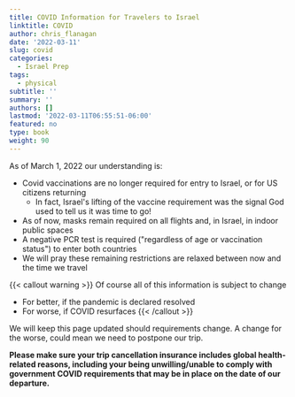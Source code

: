 ```yaml
---
title: COVID Information for Travelers to Israel
linktitle: COVID
author: chris_flanagan
date: '2022-03-11'
slug: covid
categories:
  - Israel Prep
tags:
  - physical
subtitle: ''
summary: ''
authors: []
lastmod: '2022-03-11T06:55:51-06:00'
featured: no
type: book
weight: 90
---
```


As of March 1, 2022 our understanding is:

* Covid vaccinations are no longer required for entry to Israel, or for US citizens returning
  * In fact, Israel's lifting of the vaccine requirement was the signal God used to tell us it was time to go!
* As of now, masks remain required on all flights and, in Israel, in indoor public spaces
* A negative PCR test is required ("regardless of age or vaccination status") to enter both countries
* We will pray these remaining restrictions are relaxed between now and the time we travel

{{< callout warning >}}
Of course all of this information is subject to change

* For better, if the pandemic is declared resolved
* For worse, if COVID resurfaces
{{< /callout >}}

We will keep this page updated should requirements change.  A change for the worse, could mean we need to postpone our trip. 

**Please make sure your trip cancellation insurance includes global health-related reasons, including your being unwilling/unable to comply with government COVID requirements that may be in place on the date of our departure.**
